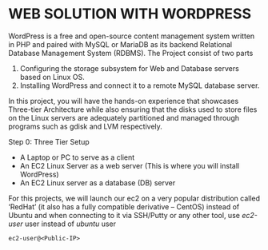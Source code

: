 # WEB SOLUTION WITH WORDPRESS

WordPress is a free and open-source content management system written in PHP and paired with MySQL or MariaDB as its backend Relational Database Management System (RDBMS).
The Project consist of two parts
1.  Configuring the storage subsystem for Web and Database servers based on Linux OS. 
2.  Installing WordPress and connect it to a remote MySQL database server.

In this project, you will have the hands-on experience that showcases Three-tier Architecture while also ensuring that the disks used to store files on the Linux servers are adequately partitioned and managed through programs such as gdisk and LVM respectively.

Step 0: Three Tier Setup
- A Laptop or PC to serve as a client
- An EC2 Linux Server as a web server (This is where you will install WordPress)
- An EC2 Linux server as a database (DB) server

For this projects, we will launch our ec2 on a very popular distribution called ‘RedHat’ (it also has a fully compatible derivative – CentOS) instead of Ubuntu and when connecting to it via SSH/Putty or any other tool, use *ec2-user* user instead of *ubuntu* user

`ec2-user@<Public-IP>`
